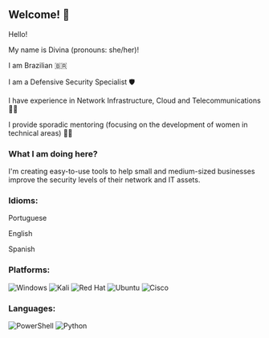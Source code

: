 ## Welcome! 👋

Hello!

My name is Divina (pronouns: she/her)!

I am Brazilian :brazil:

I am a Defensive Security Specialist :shield:

I have experience in Network Infrastructure, Cloud and Telecommunications :woman_technologist:

I provide sporadic mentoring (focusing on the development of women in technical areas) :superhero_woman:

### What I am doing here?

I'm creating easy-to-use tools to help small and medium-sized businesses improve the security levels of their network and IT assets.

### Idioms:

Portuguese 

English 

Spanish

### Platforms:

![Windows](https://img.shields.io/badge/Windows-0078D6?style=for-the-badge&logo=windows&logoColor=white)
![Kali](https://img.shields.io/badge/Kali-268BEE?style=for-the-badge&logo=kalilinux&logoColor=white)
![Red Hat](https://img.shields.io/badge/Red%20Hat-EE0000?style=for-the-badge&logo=redhat&logoColor=white)
![Ubuntu](https://img.shields.io/badge/Ubuntu-E95420?style=for-the-badge&logo=ubuntu&logoColor=white)
![Cisco](https://img.shields.io/badge/cisco-%23049fd9.svg?style=for-the-badge&logo=cisco&logoColor=black)

### Languages:

![PowerShell](https://img.shields.io/badge/PowerShell-%235391FE.svg?style=for-the-badge&logo=powershell&logoColor=white)
![Python](https://img.shields.io/badge/python-3670A0?style=for-the-badge&logo=python&logoColor=ffdd54)


